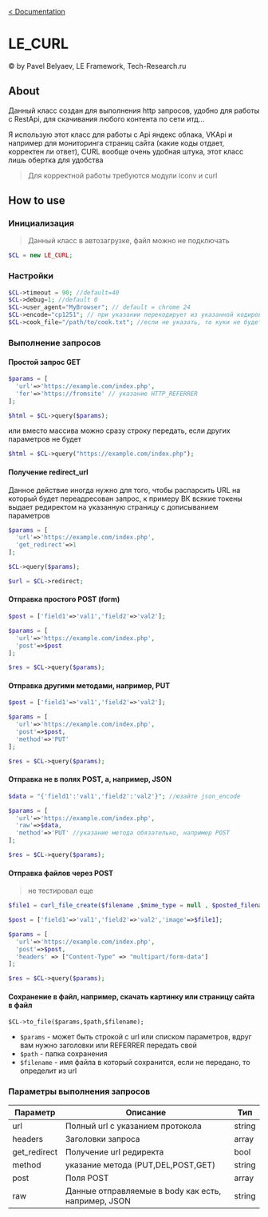 [< Documentation](../)
# LE_CURL
&copy; by Pavel Belyaev, LE Framework, Tech-Research.ru

## About
Данный класс создан для выполнения http запросов, удобно для работы с RestApi, для скачивания любого контента по сети итд...

Я использую этот класс для работы с Api яндекс облака, VKApi и например для мониторинга страниц сайта (какие коды отдает, корректен ли ответ), CURL вообще очень удобная штука, этот класс лишь обертка для удобства

> Для корректной работы требуются модули iconv и curl

## How to use

### Инициализация
> Данный класс в автозагрузке, файл можно не подключать

```php
$CL = new LE_CURL;
```

### Настройки
```php
$CL->timeout = 90; //default=40
$CL->debug=1; //default 0
$CL->user_agent="MyBrowser"; // default = chrome 24
$CL->encode="cp1251"; // при указании перекодирует из указанной кодировки в utf8, по умолчанию пытается определить из заголовка
$CL->cook_file="/path/to/cook.txt"; //если не указать, то куки не будет принимать
```

### Выполнение запросов
#### Простой запрос GET

```php
$params = [
  'url'=>'https://example.com/index.php',
  'fer'=>'https://fromsite' // указание HTTP_REFERRER
];

$html = $CL->query($params);
```

или вместо массива можно сразу строку передать, если других параметров не будет

```php
$html = $CL->query("https://example.com/index.php");
```

#### Получение redirect_url
Данное действие иногда нужно для того, чтобы распарсить URL на который будет переадресован запрос, к примеру ВК всякие токены выдает редиректом на указанную страницу с дописыванием параметров


```php
$params = [
  'url'=>'https://example.com/index.php',
  'get_redirect'=>1
];

$CL->query($params);

$url = $CL->redirect;

```

#### Отправка простого POST (form)

```php
$post = ['field1'=>'val1','field2'=>'val2'];

$params = [
  'url'=>'https://example.com/index.php',
  'post'=>$post
];

$res = $CL->query($params);

```

#### Отправка другими методами, например, PUT
```php
$post = ['field1'=>'val1','field2'=>'val2'];

$params = [
  'url'=>'https://example.com/index.php',
  'post'=>$post,
  'method'=>'PUT'
];

$res = $CL->query($params);

```

#### Отправка не в полях POST, а, например, JSON
```php
$data = "{'field1':'val1','field2':'val2'}"; //юзайте json_encode

$params = [
  'url'=>'https://example.com/index.php',
  'raw'=>$data,
  'method'=>'PUT' //указание метода обязательно, например POST
];

$res = $CL->query($params);

```

#### Отправка файлов через POST
> не тестировал еще
```php
$file1 = curl_file_create($filename ,$mime_type = null , $posted_filename = null );

$post = ['field1'=>'val1','field2'=>'val2','image'=>$file1];

$params = [
  'url'=>'https://example.com/index.php',
  'post'=>$post,
  'headers' => ["Content-Type" => "multipart/form-data"] 
];

$res = $CL->query($params);

```

#### Сохранение в файл, например, скачать картинку или страницу сайта в файл
```
$CL->to_file($params,$path,$filename);
```
* `$params` - может быть строкой с url или списком параметров, вдруг вам нужно заголовки или REFERRER передать свой
* `$path` - папка сохранения
* `$filename` - имя файла в который сохранится, если не передано, то определит из url



### Параметры выполнения запросов

Параметр  | Описание | Тип
------------- | ------------- | ---------
url  | Полный url с указанием протокола | string
headers  | Заголовки запроса | array
get_redirect  | Получение url редиректа | bool
method  | указание метода (PUT,DEL,POST,GET) | string
post  | Поля POST | array
raw | Данные отправляемые в body как есть, например, JSON | string

